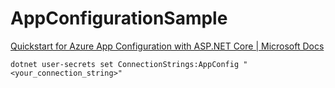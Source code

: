 ﻿# AppConfigurationSample
[Quickstart for Azure App Configuration with ASP.NET Core | Microsoft Docs](https://docs.microsoft.com/en-us/azure/azure-app-configuration/quickstart-aspnet-core-app)

```
dotnet user-secrets set ConnectionStrings:AppConfig "<your_connection_string>"
```